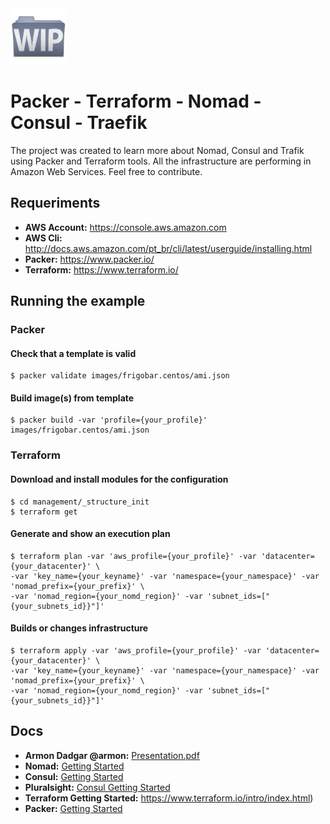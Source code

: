<img src="pics/wip2.jpeg" width="90">

# Packer - Terraform - Nomad - Consul - Traefik

The project was created to learn more about Nomad, Consul and Trafik using Packer and Terraform tools. All the infrastructure are performing in Amazon Web Services.
Feel free to contribute.

## Requeriments
   * **AWS Account:** https://console.aws.amazon.com
   * **AWS Cli:** http://docs.aws.amazon.com/pt_br/cli/latest/userguide/installing.html
   * **Packer:** https://www.packer.io/
   * **Terraform:** https://www.terraform.io/

## Running the example

### Packer
#### Check that a template is valid
````
$ packer validate images/frigobar.centos/ami.json
````
#### Build image(s) from template
```
$ packer build -var 'profile={your_profile}' images/frigobar.centos/ami.json
```
### Terraform
#### Download and install modules for the configuration
```
$ cd management/_structure_init
$ terraform get
```
#### Generate and show an execution plan
```
$ terraform plan -var 'aws_profile={your_profile}' -var 'datacenter={your_datacenter}' \ 
-var 'key_name={your_keyname}' -var 'namespace={your_namespace}' -var 'nomad_prefix={your_prefix}' \
-var 'nomad_region={your_nomd_region}' -var 'subnet_ids=["{your_subnets_id}}"]'
```

#### Builds or changes infrastructure
```
$ terraform apply -var 'aws_profile={your_profile}' -var 'datacenter={your_datacenter}' \
-var 'key_name={your_keyname}' -var 'namespace={your_namespace}' -var 'nomad_prefix={your_prefix}' \
-var 'nomad_region={your_nomd_region}' -var 'subnet_ids=["{your_subnets_id}}"]'
```

## Docs
 * **Armon Dadgar @armon:** [Presentation.pdf](https://cdn.oreillystatic.com/en/assets/1/event/244/Nomad%20and%20next-generation%20application%20architectures%20Presentation.pdf)
 * **Nomad:**  [Getting Started](https://www.nomadproject.io/intro/index.html)
 * **Consul:** [Getting Started](https://www.consul.io/intro/index.html)
 * **Pluralsight:** [Consul Getting Started](https://www.pluralsight.com/courses/consul-getting-started)
 * **Terraform Getting Started:** https://www.terraform.io/intro/index.html)
 * **Packer:** [Getting Started](https://www.packer.io/intro/index.html)

